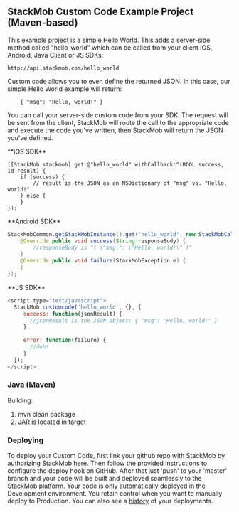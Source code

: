 ## StackMob Custom Code Example Project (Maven-based)

This example project is a simple Hello World.  This adds a server-side method called "hello_world" which can be called from your client iOS, Android, Java Client or JS SDKs:

    http://api.stackmob.com/hello_world
    
Custom code allows you to even define the returned JSON.  In this case, our simple Hello World example will return:

```
    { "msg": "Hello, world!" }
```
    
You can call your server-side custom code from your SDK.  The request will be sent from the client, StackMob will route the call to the appropriate code and execute the code you've written, then StackMob will return the JSON you've defined.

<span class="tab callcc" title="iOS SDK"/>
**iOS SDK**

```objc
[[StackMob stackmob] get:@"hello_world" withCallback:^(BOOL success, id result) {
    if (success) {
        // result is the JSON as an NSDictionary of "msg" vs. "Hello, world!"
    } else {
    }
}];

```
<span class="tab"/>

<span class="tab callcc" title="Android SDK"/>
**Android SDK**

```java
StackMobCommon.getStackMobInstance().get("hello_world", new StackMobCallback() {
    @Override public void success(String responseBody) {
        //responseBody is "{ \"msg\": \"Hello, world!\" }"
    }
    @Override public void failure(StackMobException e) {
    }
});
```
<span class="tab"/>

<span class="tab callcc" title="JS SDK"/>
**JS SDK**

```javascript
<script type="text/javascript">
  StackMob.customcode('hello_world', {}, {
     success: function(jsonResult) {
       //jsonResult is the JSON object: { "msg": "Hello, world!" }
     },
     
     error: function(failure) {
       //doh!
     }
  });
</script>
```
<span class="tab"/>

### Java (Maven)

Building:

1. mvn clean package
2. JAR is located in target

### Deploying

To deploy your Custom Code, first link your github repo with StackMob by authorizing StackMob <a href="https://www.stackmob.com/platform/api/customcode/upload/github">here</a>. Then follow the provided instructions to configure the deploy hook on GitHub. After that just 'push' to your 'master' branch and your code will be built and deployed seamlessly to the StackMob platform. Your code is only automatically deployed in the Development environment. You retain control when you want to manually deploy to Production. You can also see a <a href="https://www.stackmob.com/platform/api/customcode/history">history</a> of your deployments.

